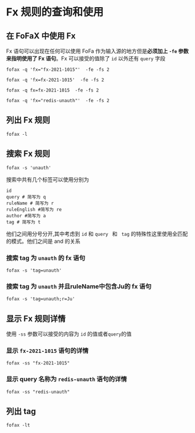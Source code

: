 # Fx 规则的查询和使用



## 在 FoFaX 中使用 Fx

Fx 语句可以出现在任何可以使用 FoFa 作为输入源的地方但是**必须加上 `-fe` 参数来指明使用了 Fx 语句**。Fx 可以接受的值除了 `id` 以外还有 `query` 字段

```
fofax -q 'fx="fx-2021-1015"'  -fe -fs 2
```

```
fofax -q 'fx=fx-2021-1015'  -fe -fs 2
```

```
fofax -q fx=fx-2021-1015  -fe -fs 2
```

```
fofax -q 'fx="redis-unauth"'  -fe -fs 2
```

## 列出 Fx 规则

```shell
fofax -l
```

## 搜索 Fx 规则

```
fofax -s 'unauth'
```

搜索中共有几个标签可以使用分别为 

```shell
id
query # 简写为 q
ruleName # 简写为 r
ruleEnglish #简写为 re
author #简写为 a
tag # 简写为 t
```

他们之间用分号分开,其中考虑到 `id` 和 `query ` 和 ` tag` 的特殊性这里使用全匹配的模式。他们之间是 and 的关系

### 搜索 tag 为 `unauth` 的 fx 语句

```
fofax -s 'tag=unauth'
```

### 搜索 tag 为 `unauth` 并且ruleName中包含Ju的 fx 语句

```
fofax -s 'tag=unauth;r=Ju'
```

## 显示 Fx 规则详情

使用 `-ss` 参数可以接受的内容为 `id`  的值或者`query`的值

### 显示 `fx-2021-1015` 语句的详情

```
fofax -ss "fx-2021-1015"
```

### 显示 query 名称为 `redis-unauth` 语句的详情

```
fofax -ss "redis-unauth"
```

## 列出 tag

```
fofax -lt
```



